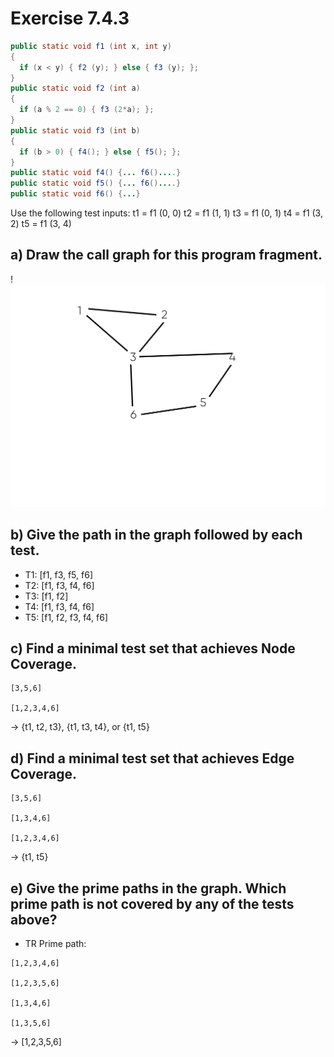 # Exercise 7.4.3 

```Java
public static void f1 (int x, int y)
{
  if (x < y) { f2 (y); } else { f3 (y); };
}
public static void f2 (int a)
{
  if (a % 2 == 0) { f3 (2*a); };
}
public static void f3 (int b)
{
  if (b > 0) { f4(); } else { f5(); };
}
public static void f4() {... f6()....}
public static void f5() {... f6()....}
public static void f6() {...}
```
Use the following test inputs:
t1 = f1 (0, 0)
t2 = f1 (1, 1)
t3 = f1 (0, 1)
t4 = f1 (3, 2)
t5 = f1 (3, 4)

## a) Draw the call graph for this program fragment.
!![title](Graph7.4.3.png)

## b) Give the path in the graph followed by each test.
* T1: [f1, f3, f5, f6]
* T2: [f1, f3, f4, f6]
* T3: [f1, f2]
* T4: [f1, f3, f4, f6]
* T5: [f1, f2, f3, f4, f6]
## c) Find a minimal test set that achieves Node Coverage.
```
[3,5,6] 

[1,2,3,4,6]
```
-> {t1, t2, t3}, {t1, t3, t4}, or {t1, t5}
## d) Find a minimal test set that achieves Edge Coverage.
```
[3,5,6]

[1,3,4,6]

[1,2,3,4,6]
```
-> {t1, t5}
## e) Give the prime paths in the graph. Which prime path is not covered by any of the tests above?
* TR Prime path:
```
[1,2,3,4,6]

[1,2,3,5,6]

[1,3,4,6]

[1,3,5,6]
```
-> [1,2,3,5,6]